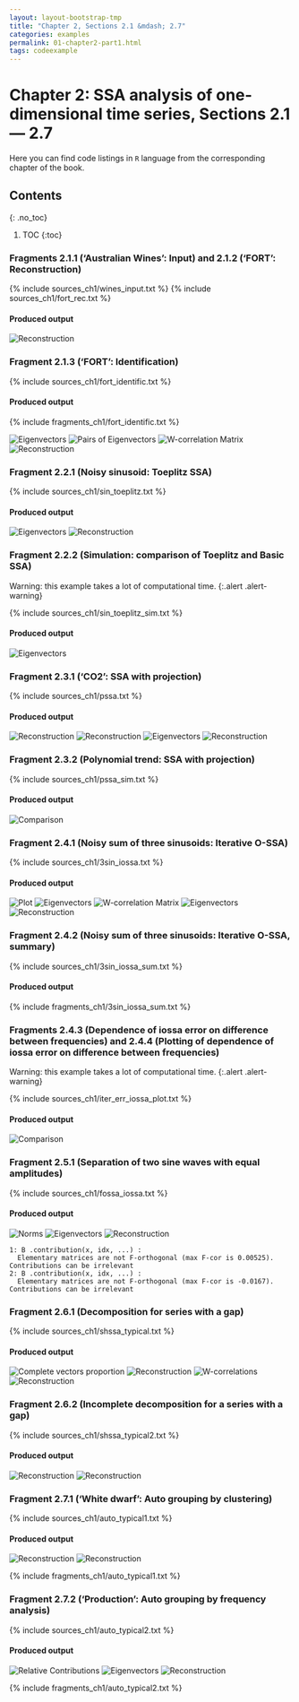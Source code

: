 ```yaml
---
layout: layout-bootstrap-tmp
title: "Chapter 2, Sections 2.1 &mdash; 2.7"
categories: examples
permalink: 01-chapter2-part1.html
tags: codeexample
---
```


# Chapter 2: SSA analysis of one-dimensional time series, Sections 2.1 &mdash; 2.7

Here you can find code listings in `R` language from the corresponding chapter of the book.

## Contents
{: .no_toc}
1. TOC
{:toc}

### Fragments 2.1.1 (‘Australian Wines’: Input) and 2.1.2 (‘FORT’: Reconstruction)

{% include sources_ch1/wines_input.txt %}
{% include sources_ch1/fort_rec.txt %}

#### Produced output
![Reconstruction](img/img_ch1/fort_rec.svg)

### Fragment 2.1.3 (‘FORT’: Identification)

{% include sources_ch1/fort_identific.txt %}

#### Produced output

{% include fragments_ch1/fort_identific.txt %}

![Eigenvectors](img/img_ch1/fort_1d.svg)
![Pairs of Eigenvectors](img/img_ch1/fort_2d.svg)
![W-correlation Matrix](img/img_ch1/fort_wcor.svg)
![Reconstruction](img/img_ch1/fort_recsine.svg)

### Fragment 2.2.1 (Noisy sinusoid: Toeplitz SSA)

{% include sources_ch1/sin_toeplitz.txt %}

#### Produced output
![Eigenvectors](img/img_ch1/sin_toeplitz_1d.svg)
![Reconstruction](img/img_ch1/sin_toeplitz_rec.svg)

### Fragment 2.2.2 (Simulation: comparison of Toeplitz and Basic SSA)

Warning: this example takes a lot of computational time.
{:.alert .alert-warning}

{% include sources_ch1/sin_toeplitz_sim.txt %}

#### Produced output
![Eigenvectors](img/img_ch1/sin_toeplitz_sim.svg)

### Fragment 2.3.1 (‘CO2’: SSA with projection)

{% include sources_ch1/pssa.txt %}

#### Produced output
![Reconstruction](img/img_ch1/pssa_rec2.svg)
![Reconstruction](img/img_ch1/pssa_rec4.svg)
![Eigenvectors](img/img_ch1/pssa_evec4.svg)
![Reconstruction](img/img_ch1/pssa_rec4signal.svg)

### Fragment 2.3.2 (Polynomial trend: SSA with projection)

{% include sources_ch1/pssa_sim.txt %}

#### Produced output
![Comparison](img/img_ch1/pssa_rec4signal.svg)

### Fragment 2.4.1 (Noisy sum of three sinusoids: Iterative O-SSA)

{% include sources_ch1/3sin_iossa.txt %}

#### Produced output
![Plot](img/img_ch1/3sin_series.svg)
![Eigenvectors](img/img_ch1/3sin_ssa_wcor.svg)
![W-correlation Matrix](img/img_ch1/3sin_ssa_1d.svg)
![Eigenvectors](img/img_ch1/3sin_iossa_1d.svg)
![Reconstruction](img/img_ch1/3sin_iossa_rec.svg)

### Fragment 2.4.2 (Noisy sum of three sinusoids: Iterative O-SSA, summary)

{% include sources_ch1/3sin_iossa_sum.txt %}

#### Produced output

{% include fragments_ch1/3sin_iossa_sum.txt %}

### Fragments 2.4.3 (Dependence of iossa error on difference between frequencies) and 2.4.4 (Plotting of dependence of iossa error on difference between frequencies)

Warning: this example takes a lot of computational time.
{:.alert .alert-warning}

{% include sources_ch1/iter_err_iossa_plot.txt %}

#### Produced output
![Comparison](img/img_ch1/iossa_sim.svg)

### Fragment 2.5.1 (Separation of two sine waves with equal amplitudes)

{% include sources_ch1/fossa_iossa.txt %}

#### Produced output
![Norms](img/img_ch1/fossa_iossa_eval.svg)
![Eigenvectors](img/img_ch1/fossa_iossa_evec.svg)
![Reconstruction](img/img_ch1/fossa_iossa_rec.svg)

```
1: В .contribution(x, idx, ...) :
  Elementary matrices are not F-orthogonal (max F-cor is 0.00525). Contributions can be irrelevant
2: В .contribution(x, idx, ...) :
  Elementary matrices are not F-orthogonal (max F-cor is -0.0167). Contributions can be irrelevant
```

### Fragment 2.6.1 (Decomposition for series with a gap)

{% include sources_ch1/shssa_typical.txt %}

#### Produced output
![Complete vectors proportion](img/img_ch1/shssa_cl.svg)
![Reconstruction](img/img_ch1/shssa_evec.svg)
![W-correlations](img/img_ch1/shssa_elseries.svg)
![Reconstruction](img/img_ch1/shssa_wcor.svg)

### Fragment 2.6.2 (Incomplete decomposition for a series with a gap)

{% include sources_ch1/shssa_typical2.txt %}

#### Produced output
![Reconstruction](img/img_ch1/shssa_rec_trend.svg)
![Reconstruction](img/img_ch1/shssa_rec_trend2.svg)

### Fragment 2.7.1 (‘White dwarf’: Auto grouping by clustering)

{% include sources_ch1/auto_typical1.txt %}

#### Produced output
![Reconstruction](img/img_ch1/auto_wcor.svg)
![Reconstruction](img/img_ch1/auto_signal.svg)

{% include fragments_ch1/auto_typical1.txt %}


### Fragment 2.7.2 (‘Production’: Auto grouping by frequency analysis)

{% include sources_ch1/auto_typical2.txt %}

#### Produced output
![Relative Contributions](img/img_ch1/auto_threshold.svg)
![Eigenvectors](img/img_ch1/auto_factor.svg)
![Reconstruction](img/img_ch1/auto_trend0.svg)

{% include fragments_ch1/auto_typical2.txt %}
